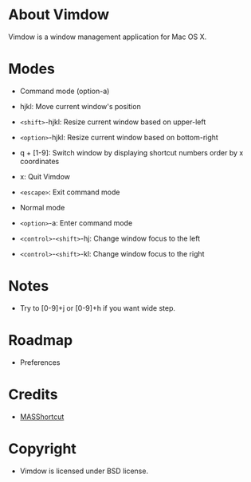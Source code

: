 # About Vimdow

Vimdow is a window management application for Mac OS X.

# Modes 

- Command mode (option-a)
 - hjkl: Move current window's position 
 - `<shift>`-hjkl: Resize current window based on upper-left
 - `<option>`-hjkl: Resize current window based on bottom-right
 - q + [1-9]: Switch window by displaying shortcut numbers order by x coordinates
 - x: Quit Vimdow
 - `<escape>`: Exit command mode

- Normal mode 
 - `<option>`-a: Enter command mode
 - `<control>`-`<shift>`-hj: Change window focus to the left
 - `<control>`-`<shift>`-kl: Change window focus to the right

# Notes
- Try to [0-9]+j or [0-9]+h if you want wide step. 

# Roadmap 
- Preferences

# Credits 
- [MASShortcut](https://github.com/shpakovski/MASShortcut)

# Copyright 
- Vimdow is licensed under BSD license.
